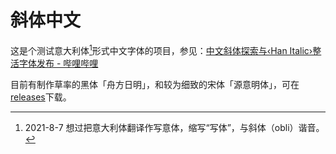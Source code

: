 # 斜体中文
这是个测试意大利体[^1]形式中文字体的项目，参见：[中文斜体探索与‹Han Italic›整活字体发布 - 哔哩哔哩](https://www.bilibili.com/read/cv8902617)
[^1]: 2021-8-7 想过把意大利体翻译作写意体，缩写“写体”，与斜体（obli）谐音。

目前有制作草率的黑体「舟方日明」，和较为细致的宋体「源意明体」，可在[releases](https://github.com/MY1L/HanItalic/releases/edit/v9.1.4.3)下载。
